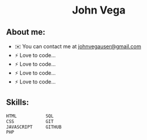 <h1 align="center"><b>John Vega</b></h1>

<div> <h2>About me:</h2>    
      
*   ✉️  You can contact me at [johnvegauser@gmail.com](mailto:johnvegauser@gmail.com)
*   ⚡  Love to code...
*   ⚡  Love to code...
*   ⚡  Love to code...
*   ⚡  Love to code...
 
</div>

<h2>Skills:</h2>    
      
```diff
HTML           SQL
CSS            GIT         
JAVASCRIPT     GITHUB
PHP            
